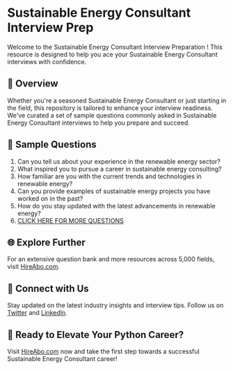 # Sustainable Energy Consultant Interview Prep

Welcome to the Sustainable Energy Consultant Interview Preparation ! This resource is designed to help you ace your Sustainable Energy Consultant interviews with confidence.

## 🚀 Overview

Whether you're a seasoned Sustainable Energy Consultant or just starting in the field, this repository is tailored to enhance your interview readiness. We've curated a set of sample questions commonly asked in Sustainable Energy Consultant interviews to help you prepare and succeed.

## 📝 Sample Questions

1. Can you tell us about your experience in the renewable energy sector?
2. What inspired you to pursue a career in sustainable energy consulting?
3. How familiar are you with the current trends and technologies in renewable energy?
4. Can you provide examples of sustainable energy projects you have worked on in the past?
5. How do you stay updated with the latest advancements in renewable energy?
6. [CLICK HERE FOR MORE QUESTIONS](https://hireabo.com/job/20_0_9/Sustainable%20Energy%20Consultant)

## 🌐 Explore Further

For an extensive question bank and more resources across 5,000 fields, visit [HireAbo.com](https://www.hireabo.com).

## 📱 Connect with Us

Stay updated on the latest industry insights and interview tips. Follow us on [Twitter](https://twitter.com/hireabo) and [LinkedIn](https://www.linkedin.com/in/hire-abo-3609972a8/).

## 🚀 Ready to Elevate Your Python Career?

Visit [HireAbo.com](https://www.hireabo.com) now and take the first step towards a successful Sustainable Energy Consultant career!